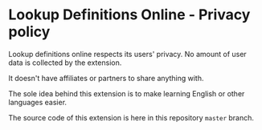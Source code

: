 # Lookup Definitions Online - Privacy policy

Lookup definitions online respects its users' privacy. No amount of user data is collected by the extension.

It doesn't have affiliates or partners to share anything with.

The sole idea behind this extension is to make learning English or other languages easier.

The source code of this extension is here in this repository `master` branch.
